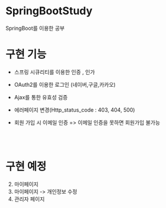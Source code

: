 # SpringBootStudy
SpringBoot를 이용한 공부


# 구현 기능
- 스프링 시큐리티를 이용한 인증 , 인가

- OAuth2를 이용한 로그인 (네이버,구글,카카오)

- Ajax를 통한 유효성 검증

- 에러페이지 변경(Http_status_code : 403, 404, 500)

- 회원 가입 시 이메일 인증 => 이메일 인증을 못하면 회원가입 불가능

<br>
<br>

# 구현 예정

2. 마이페이지
3. 마이페이지 -> 개인정보 수정
4. 관리자 페이지
